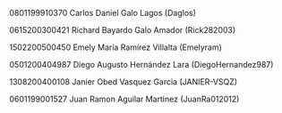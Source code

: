 0801199910370
Carlos Daniel Galo Lagos (Daglos)

0615200300421
Richard Bayardo Galo Amador (Rick282003)

1502200500450
Emely María Ramírez Villalta (Emelyram)

0501200404987
Diego Augusto Hernández Lara (DiegoHernandez987)

1308200400108
Janier Obed Vasquez Garcia (JANIER-VSQZ)

0601199001527 
Juan Ramon Aguilar Martinez  (JuanRa012012)
